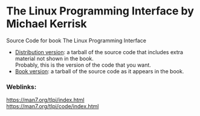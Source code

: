 # The Linux Programming Interface by Michael Kerrisk

Source Code for book The Linux Programming Interface

- [Distribution version](https://man7.org/tlpi/code/download/tlpi-221220-dist.tar.gz): a tarball of the source code that includes extra material not shown in the book.<br>Probably, this is the version of the code that you want.
- [Book version](https://man7.org/tlpi/code/download/tlpi-221220-book.tar.gz): a tarball of the source code as it appears in the book.

### Weblinks:
https://man7.org/tlpi/index.html<br>
https://man7.org/tlpi/code/index.html
